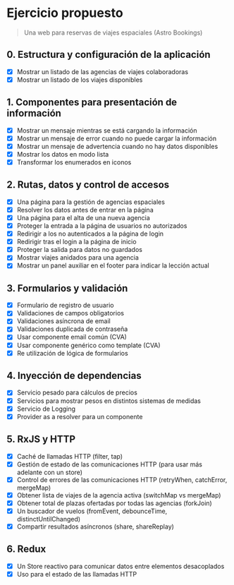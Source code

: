 # Ejercicio propuesto

> Una web para reservas de viajes espaciales (Astro Bookings)

## 0. Estructura y configuración de la aplicación

- [x] Mostrar un listado de las agencias de viajes colaboradoras
- [x] Mostrar un listado de los viajes disponibles

## 1. Componentes para presentación de información

- [x] Mostrar un mensaje mientras se está cargando la información
- [x] Mostrar un mensaje de error cuando no puede cargar la información
- [x] Mostrar un mensaje de advertencia cuando no hay datos disponibles
- [x] Mostrar los datos en modo lista
- [x] Transformar los enumerados en iconos

## 2. Rutas, datos y control de accesos

- [x] Una página para la gestión de agencias espaciales
- [x] Resolver los datos antes de entrar en la página
- [x] Una página para el alta de una nueva agencia
- [x] Proteger la entrada a la página de usuarios no autorizados
- [x] Redirigir a los no autenticados a la página de login
- [x] Redirigir tras el login a la página de inicio
- [x] Proteger la salida para datos no guardados
- [x] Mostrar viajes anidados para una agencia
- [x] Mostrar un panel auxiliar en el footer para indicar la lección actual

## 3. Formularios y validación

- [x] Formulario de registro de usuario
- [x] Validaciones de campos obligatorios
- [x] Validaciones asíncrona de email
- [x] Validaciones duplicada de contraseña
- [x] Usar componente email común (CVA)
- [x] Usar componente genérico como template (CVA)
- [x] Re utilización de lógica de formularios

## 4. Inyección de dependencias

- [x] Servicio pesado para cálculos de precios
- [x] Servicios para mostrar pesos en distintos sistemas de medidas
- [x] Servicio de Logging
- [x] Provider as a resolver para un componente

## 5. RxJS y HTTP

- [x] Caché de llamadas HTTP (filter, tap)
- [x] Gestión de estado de las comunicaciones HTTP (para usar más adelante con un store)
- [x] Control de errores de las comunicaciones HTTP (retryWhen, catchError, mergeMap)
- [x] Obtener lista de viajes de la agencia activa (switchMap vs mergeMap)
- [x] Obtener total de plazas ofertadas por todas las agencias (forkJoin)
- [x] Un buscador de vuelos (fromEvent, debounceTime, distinctUntilChanged)
- [x] Compartir resultados asíncronos (share, shareReplay)

## 6. Redux

- [x] Un Store reactivo para comunicar datos entre elementos desacoplados
- [x] Uso para el estado de las llamadas HTTP
